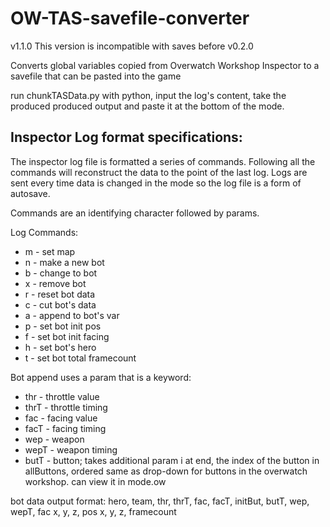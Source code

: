 # OW-TAS-savefile-converter
v1.1.0
This version is incompatible with saves before v0.2.0

Converts global variables copied from Overwatch Workshop Inspector to a savefile that can be pasted into the game

run chunkTASData.py with python, input the log's content, take the produced produced output and paste it at the bottom of the mode.

## Inspector Log format specifications:

The inspector log file is formatted a series of commands. Following all the commands will reconstruct the data to the point of the last log. Logs are sent every time data is changed in the mode so the log file is a form of autosave.

Commands are an identifying character followed by params.

Log Commands: 
- m - set map
- n - make a new bot
- b - change to bot
- x - remove bot
- r - reset bot data
- c - cut bot's data
- a - append to bot's var
- p - set bot init pos
- f - set bot init facing
- h - set bot's hero
- t - set bot total framecount

Bot append uses a param that is a keyword:
- thr - throttle value
- thrT - throttle timing
- fac - facing value
- facT - facing timing
- wep - weapon
- wepT - weapon timing
- butT - button; takes additional param i at end, the index of the button in allButtons, ordered same as drop-down for buttons in the overwatch workshop. can view it in mode.ow


bot data output format:
hero, team, thr, thrT, fac, facT, initBut, butT, wep, wepT, fac x, y, z, pos x, y, z, framecount
